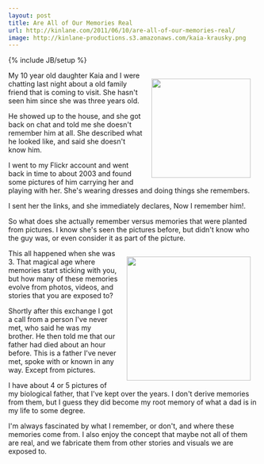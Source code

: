 ```yaml
---
layout: post
title: Are All of Our Memories Real
url: http://kinlane.com/2011/06/10/are-all-of-our-memories-real/
image: http://kinlane-productions.s3.amazonaws.com/kaia-krausky.png
---
```

{% include JB/setup %}
<p>
     <img style="padding: 15px;" src="http://kinlane-productions.s3.amazonaws.com/kaia-krausky.png"  width="200" align="right" />My 10 year old daughter Kaia and I were chatting last night about a old family friend that is coming to visit. She hasn't seen him since she was three years old.
</p>

<p>
     He showed up to the house, and she got back on chat and told me she doesn't remember him at all. She described what he looked like, and said she doesn't know him.
</p>

<p>
     I went to my Flickr account and went back in time to about 2003 and found some pictures of him carrying her and playing with her. She's wearing dresses and doing things she remembers.
</p>

<p>
     I sent her the links, and she immediately declares, Now I remember him!.
</p>

<p>
     So what does she actually remember versus memories that were planted from pictures. I know she's seen the pictures before, but didn't know who the guy was, or even consider it as part of the picture.
</p>

<p>
     <img style="padding: 15px;" src="http://kinlane-productions.s3.amazonaws.com/Jimmy-Lifting-Weights.png"  width="250" align="right" />This all happened when she was 3. That magical age where memories start sticking with you, but how many of these memories evolve from photos, videos, and stories that you are exposed to?
</p>

<p>
     Shortly after this exchange I got a call from a person I've never met, who said he was my brother. He then told me that our father had died about an hour before. This is a father I've never met, spoke with or known in any way. Except from pictures.
</p>

<p>
     I have about 4 or 5 pictures of my biological father, that I've kept over the years. I don't derive memories from them, but I guess they did become my root memory of what a dad is in my life to some degree.
</p>

<p>
     I'm always fascinated by what I remember, or don't, and where these memories come from. I also enjoy the concept that maybe not all of them are real, and we fabricate them from other stories and visuals we are exposed to.
</p>